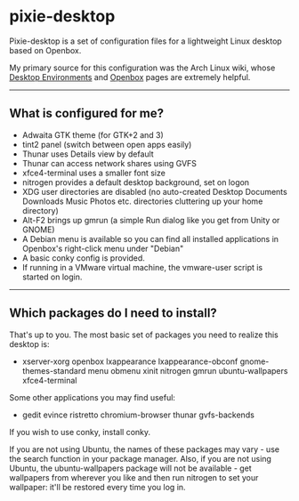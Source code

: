 # pixie-desktop
Pixie-desktop is a set of configuration files for a lightweight Linux desktop based on Openbox.

My primary source for this configuration was the Arch Linux wiki, whose [Desktop Environments](https://wiki.archlinux.org/index.php/desktop_environment#Custom_environments) and [Openbox](https://wiki.archlinux.org/index.php/openbox) pages are extremely helpful.

----
## What is configured for me?
* Adwaita GTK theme (for GTK+2 and 3)
* tint2 panel (switch between open apps easily)
* Thunar uses Details view by default
* Thunar can access network shares using GVFS
* xfce4-terminal uses a smaller font size
* nitrogen provides a default desktop background, set on logon
* XDG user directories are disabled (no auto-created Desktop Documents Downloads Music Photos etc. directories cluttering up your home directory)
* Alt-F2 brings up gmrun (a simple Run dialog like you get from Unity or GNOME)
* A Debian menu is available so you can find all installed applications in Openbox's right-click menu under "Debian"
* A basic conky config is provided.
* If running in a VMware virtual machine, the vmware-user script is started on login.

----
## Which packages do I need to install?
That's up to you. The most basic set of packages you need to realize this desktop is:

* xserver-xorg openbox lxappearance lxappearance-obconf gnome-themes-standard menu obmenu xinit nitrogen gmrun ubuntu-wallpapers xfce4-terminal

Some other applications you may find useful:

* gedit evince ristretto chromium-browser thunar gvfs-backends

If you wish to use conky, install conky.

If you are not using Ubuntu, the names of these packages may vary - use the search function in your package manager.
Also, if you are not using Ubuntu, the ubuntu-wallpapers package will not be available - get wallpapers from wherever you like and then run nitrogen to set your wallpaper: it'll be restored every time you log in.
